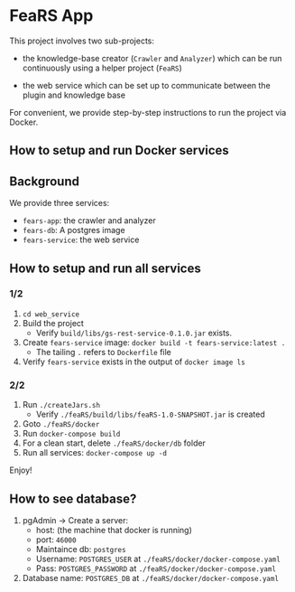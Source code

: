 # FeaRS App

This project involves two sub-projects: 

* the knowledge-base creator (`Crawler` and `Analyzer`) which can be run continuously using a helper project (`FeaRS`)

* the web service which can be set up to communicate between the plugin and knowledge base

For convenient, we provide step-by-step instructions to run the project via Docker.


## How to setup and run Docker services

## Background
We provide three services:
- `fears-app`: the crawler and analyzer
- `fears-db`: A postgres image
- `fears-service`: the web service

## How to setup and run all services
### 1/2
1. `cd web_service`
2. Build the project
   - Verify `build/libs/gs-rest-service-0.1.0.jar` exists.
3. Create `fears-service` image: `docker build -t fears-service:latest .`
   - The tailing `.` refers to `Dockerfile` file
4. Verify `fears-service` exists in the output of `docker image ls`

### 2/2
1. Run `./createJars.sh`   
    - Verify `./feaRS/build/libs/feaRS-1.0-SNAPSHOT.jar` is created
2. Goto `./feaRS/docker`
3. Run `docker-compose build`
4. For a clean start, delete `./feaRS/docker/db` folder
5. Run all services: `docker-compose up -d`

Enjoy!

## How to see database?
1. pgAdmin -> Create a server:
    - host: (the machine that docker is running)
    - port: `46000`
    - Maintaince db: `postgres`
    - Username: `POSTGRES_USER` at `./feaRS/docker/docker-compose.yaml`
    - Pass: `POSTGRES_PASSWORD` at `./feaRS/docker/docker-compose.yaml`
2. Database name: `POSTGRES_DB` at `./feaRS/docker/docker-compose.yaml`
